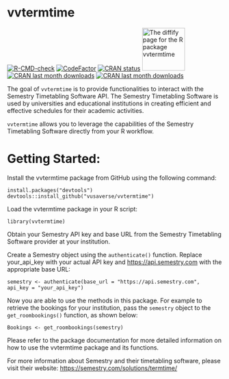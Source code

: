 
# vvtermtime

<!-- badges: start -->
[![R-CMD-check](https://github.com/vusaverse/vvtermtime/actions/workflows/R-CMD-check.yaml/badge.svg)](https://github.com/vusaverse/vvtermtime/actions/workflows/R-CMD-check.yaml)
[![CodeFactor](https://www.codefactor.io/repository/github/vusaverse/vvtermtime/badge)](https://www.codefactor.io/repository/github/vusaverse/vvtermtime)
[![CRAN status](https://www.r-pkg.org/badges/version/vvtermtime)](https://CRAN.R-project.org/package=vvtermtime/)
<a href="https://diffify.com/R/vvtermtime" target="_blank"><img src="https://diffify.com/diffify-badge.svg" alt="The diffify page for the R package vvtermtime" style="width: 100px; max-width: 100%;"></a>
[![CRAN last month downloads](https://cranlogs.r-pkg.org/badges/last-month/vvtermtime?color=green/)](https://cran.r-project.org/package=vvtermtime/)
[![CRAN last month downloads](https://cranlogs.r-pkg.org/badges/grand-total/vvtermtime?color=green/)](https://cran.r-project.org/package=vvtermtime/)

<!-- badges: end -->

The goal of `vvtermtime` is to provide functionalities to interact with the Semestry Timetabling Software API. The Semestry Timetabling Software is used by universities and educational institutions in creating efficient and effective schedules for their academic activities.

`vvtermtime` allows you to leverage the capabilities of the Semestry Timetabling Software directly from your R workflow.


# Getting Started:

Install the vvtermtime package from GitHub using the following command:

```
install.packages("devtools")
devtools::install_github("vusaverse/vvtermtime")
```

Load the vvtermtime package in your R script:

```
library(vvtermtime)
```

Obtain your Semestry API key and base URL from the Semestry Timetabling Software provider at your institution.

Create a Semestry object using the `authenticate()` function. Replace your_api_key with your actual API key and https://api.semestry.com with the appropriate base URL:

```
semestry <- authenticate(base_url = "https://api.semestry.com", api_key = "your_api_key")
```

Now you are able to use the methods in this package. For example to retrieve the bookings for your institution, pass the `semestry` object to the `get_roombookings()` function, as shown below:

```
Bookings <- get_roombookings(semestry)

```

Please refer to the package documentation for more detailed information on how to use the vvtermtime package and its functions.


For more information about Semestry and their timetabling software, please visit their website: https://semestry.com/solutions/termtime/
